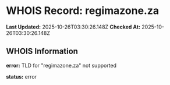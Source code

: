 # WHOIS Record: regimazone.za

**Last Updated:** 2025-10-26T03:30:26.148Z
**Checked At:** 2025-10-26T03:30:26.148Z

## WHOIS Information

**error:** TLD for "regimazone.za" not supported

**status:** error


